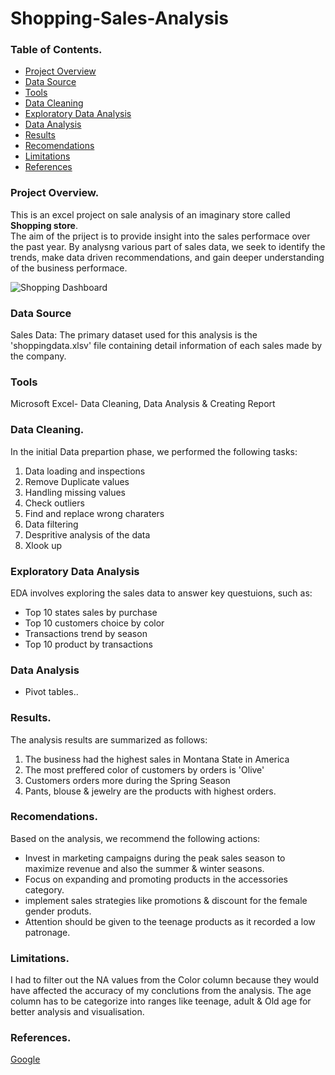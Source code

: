 # Shopping-Sales-Analysis

### Table of Contents.

- [Project Overview](#project-overview)
- [Data Source](#data-source)
- [Tools](#tools)
- [Data Cleaning](#data-cleaning)
- [Exploratory Data Analysis](#exploratory-data-analysis)
- [Data Analysis](#data-analysis)
- [Results](#results)
- [Recomendations](#recomendations)
- [Limitations](#limitations)
- [References](#references)

### Project Overview.

This is an excel project on sale analysis of an imaginary store called **Shopping store**.  
The aim of the priject is to provide insight into the sales performace over the past year. By analysng various part of sales data, we seek to identify the trends, make data driven recommendations, and gain deeper understanding of the business performace.


![Shopping Dashboard](https://github.com/kdm1411/Shopping-Sales-Analysis/assets/150349346/6e2d564d-2d55-42c8-8c32-8de2ae415c09)


### Data Source

Sales Data: The primary dataset used for this analysis is the 'shoppingdata.xlsv' file containing detail information of each sales made by the company.

### Tools

Microsoft Excel- Data Cleaning, Data Analysis & Creating Report

### Data Cleaning.

In the initial Data prepartion phase, we performed the following tasks:

1. Data loading and inspections
2. Remove Duplicate values
3. Handling missing values
4. Check outliers
5. Find and replace wrong charaters
6. Data filtering
7. Despritive analysis of the data
8. Xlook up

### Exploratory Data Analysis

EDA involves exploring the sales data to answer key questuions, such as:

- Top 10 states sales by purchase
- Top 10 customers choice by color 
- Transactions trend by season
- Top 10 product by transactions

### Data Analysis

- Pivot tables..

 ### Results.

 The analysis results are summarized as follows:
 1. The business had the highest sales in Montana State in America
 2. The most preffered color of customers by orders is 'Olive'
 3. Customers orders more during the Spring Season
 4. Pants, blouse & jewelry are the products with highest orders.

### Recomendations.

Based on the analysis, we recommend the following actions:

- Invest in marketing campaigns during the peak sales season to maximize revenue and also the summer & winter seasons.
- Focus on expanding and promoting products in the accessories category.
- implement sales strategies like promotions & discount for the female gender produts.
- Attention should be given to the teenage products as it recorded a low patronage.

### Limitations.

I had to filter out the NA values from the Color column because they would have affected the accuracy of my conclutions from the analysis. The age column has to be categorize into ranges like teenage, adult & Old age for better analysis and visualisation.

### References.

[Google](http://google.com)
